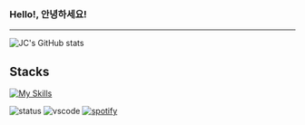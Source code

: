 ### Hello!, 안녕하세요!
---

![JC's GitHub stats](https://github-readme-stats.vercel.app/api?username=Seojun-Park&show_icons=true&theme=radical)


**Stacks**<br />
---
[![My Skills](https://skillicons.dev/icons?i=js,ts,html,css,react,gitlab,nodejs,nestjs,graphql)](https://skillicons.dev)

![status](https://dev.discordprofiles.me/badge/status/445774243804741632?simple=true)
![vscode](https://dev.discordprofiles.me/badge/vscode/445774243804741632)
[![spotify](https://dev.discordprofiles.me/badge/spotify/445774243804741632)](https://dev.discordprofiles.me/openspotify/445774243804741632)